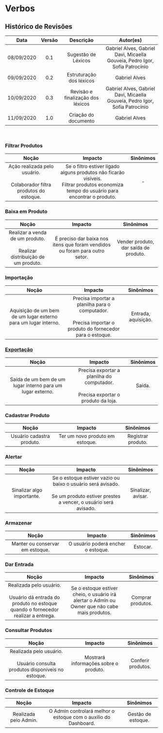 # Verbos

## Histórico de Revisões

|    Data    | Versão |         Descrição         |           Autor(es)            |
| :--------: | :----: | :-----------------------: | :----------------------------: |
| 08/09/2020 |  0.1   |  Sugestão de Léxicos  | Gabriel Alves, Gabriel Davi, Micaella Gouveia, Pedro Igor, Sofia Patrocínio |
| 09/09/2020 |  0.2   |  Estruturação dos léxicos  | Gabriel Alves | 
| 10/09/2020 |  0.3   |  Revisão e finalização dos léxicos | Gabriel Alves, Gabriel Davi, Micaella Gouveia, Pedro Igor, Sofia Patrocínio |
| 11/09/2020 |  1.0   |  Criação do documento | Gabriel Alves |

<br>

### Filtrar Produtos
|   Noção   |   Impacto   |   Sinônimos    |
|  :-----:  |  :-------:  |  :---------:   |
| Ação realizada pelo usuário. <br><br>Colaborador filtra produtos do estoque.|Se o filtro estiver ligado alguns produtos não ficarão visíveis. <br> Filtrar produtos economiza tempo do usuário para encontrar o produto. |-|

### Baixa em Produto
|   Noção   |   Impacto   |   Sinônimos    |
|  :-----:  |  :-------:  |  :---------:   |
| Realizar a venda de um produto. <br><br>Realizar distribuição de um produto. | É preciso dar baixa nos itens que foram vendidos ou foram para outro setor.| Vender produto, dar saída de produto.|

### Importação
|   Noção   |   Impacto   |   Sinônimos    |
|  :-----:  |  :-------:  |  :---------:   |
| Aquisição de um bem de um lugar externo para um lugar interno.| Precisa importar a planilha para o computador. <br><br>Precisa importar o produto do fornecedor para o estoque.|Entrada, aquisição.|

### [Exportação](Modeling/verbo?id=Exportação)
|   Noção   |   Impacto   |   Sinônimos    |
|  :-----:  |  :-------:  |  :---------:   |
| Saída de um bem de um lugar interno para um lugar externo. |Precisa exportar a planilha do computador. <br><br>Precisa exportar o produto da loja.|Saída.|

### Cadastrar Produto
|   Noção   |   Impacto   |   Sinônimos    |
|  :-----:  |  :--------------:  |  :---------:   |
| Usuário cadastra produto. |Ter um novo produto em estoque. | Registrar produto.|

### Alertar
|   Noção   |   Impacto   |   Sinônimos    |
|  :-----:  |  :-------:  |  :---------:   |
|Sinalizar algo importante. | Se o estoque estiver vazio ou baixo o usuário será avisado.<br><br> Se um produto estiver prestes a vencer, o usuário será avisado.|Sinalizar, avisar.|

### Armazenar
|   Noção   |   Impacto   |   Sinônimos    |
|  :-----:  |  :-------:  |  :---------:   |
| Manter ou conservar em estoque. | O usuário poderá encher o estoque. | Estocar. |

### Dar Entrada
|   Noção   |   Impacto   |   Sinônimos    |
|  :-----:  |  :-------:  |  :---------:   |
| Realizada pelo usuário. <br><br> Usuário dá entrada do produto no estoque quando o fornecedor realizar a entrega. | Se o estoque estiver cheio, o usuário irá alertar o Admin ou Owner que não cabe mais produtos.| Comprar produtos. |

### Consultar Produtos
|   Noção   |   Impacto   |   Sinônimos    |
|  :-----:  |  :-------:  |  :---------:   |
| Realizada pelo usuário. <br><br> Usuário consulta produtos disponíveis no estoque. | Mostrará informações sobre o produto. | Conferir produtos.|

### Controle de Estoque
|   Noção   |   Impacto   |   Sinônimos    |
|  :-----:  |  :-------:  |  :---------:   |
| Realizada pelo Admin. | O Admin controlará melhor o estoque com o auxílio do Dashboard. | Gestão de estoque. |